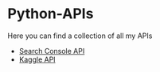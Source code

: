 # Python-APIs

Here you can find a collection of all my APIs

- [Search Console API](https://github.com/preetparmar/Python-APIs/tree/main/Search-Console-API)
- [Kaggle API](https://github.com/preetparmar/Python-APIs/tree/main/Kagge-API)
